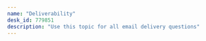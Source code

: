 ```yaml
---
name: "Deliverability"
desk_id: 779851
description: "Use this topic for all email delivery questions"
---
```

